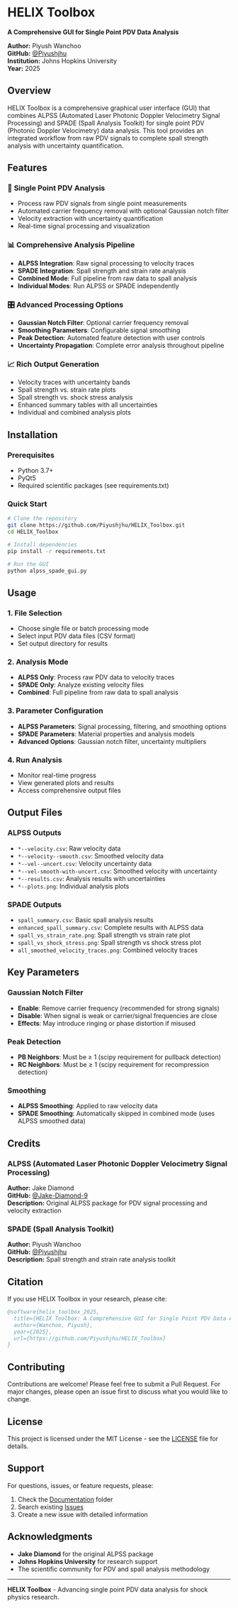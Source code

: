 # HELIX Toolbox

**A Comprehensive GUI for Single Point PDV Data Analysis**

**Author:** Piyush Wanchoo  
**GitHub:** [@Piyushjhu](https://github.com/Piyushjhu)  
**Institution:** Johns Hopkins University  
**Year:** 2025  

## Overview

HELIX Toolbox is a comprehensive graphical user interface (GUI) that combines ALPSS (Automated Laser Photonic Doppler Velocimetry Signal Processing) and SPADE (Spall Analysis Toolkit) for single point PDV (Photonic Doppler Velocimetry) data analysis. This tool provides an integrated workflow from raw PDV signals to complete spall strength analysis with uncertainty quantification.

## Features

### 🔬 **Single Point PDV Analysis**
- Process raw PDV signals from single point measurements
- Automated carrier frequency removal with optional Gaussian notch filter
- Velocity extraction with uncertainty quantification
- Real-time signal processing and visualization

### 📊 **Comprehensive Analysis Pipeline**
- **ALPSS Integration**: Raw signal processing to velocity traces
- **SPADE Integration**: Spall strength and strain rate analysis
- **Combined Mode**: Full pipeline from raw data to spall analysis
- **Individual Modes**: Run ALPSS or SPADE independently

### 🎛️ **Advanced Processing Options**
- **Gaussian Notch Filter**: Optional carrier frequency removal
- **Smoothing Parameters**: Configurable signal smoothing
- **Peak Detection**: Automated feature detection with user controls
- **Uncertainty Propagation**: Complete error analysis throughout pipeline

### 📈 **Rich Output Generation**
- Velocity traces with uncertainty bands
- Spall strength vs. strain rate plots
- Spall strength vs. shock stress analysis
- Enhanced summary tables with all uncertainties
- Individual and combined analysis plots

## Installation

### Prerequisites
- Python 3.7+
- PyQt5
- Required scientific packages (see requirements.txt)

### Quick Start
```bash
# Clone the repository
git clone https://github.com/Piyushjhu/HELIX_Toolbox.git
cd HELIX_Toolbox

# Install dependencies
pip install -r requirements.txt

# Run the GUI
python alpss_spade_gui.py
```

## Usage

### 1. **File Selection**
- Choose single file or batch processing mode
- Select input PDV data files (CSV format)
- Set output directory for results

### 2. **Analysis Mode**
- **ALPSS Only**: Process raw PDV data to velocity traces
- **SPADE Only**: Analyze existing velocity files
- **Combined**: Full pipeline from raw data to spall analysis

### 3. **Parameter Configuration**
- **ALPSS Parameters**: Signal processing, filtering, and smoothing options
- **SPADE Parameters**: Material properties and analysis models
- **Advanced Options**: Gaussian notch filter, uncertainty multipliers

### 4. **Run Analysis**
- Monitor real-time progress
- View generated plots and results
- Access comprehensive output files

## Output Files

### ALPSS Outputs
- `*--velocity.csv`: Raw velocity data
- `*--velocity--smooth.csv`: Smoothed velocity data
- `*--vel--uncert.csv`: Velocity uncertainty data
- `*--vel-smooth-with-uncert.csv`: Smoothed velocity with uncertainty
- `*--results.csv`: Analysis results with uncertainties
- `*--plots.png`: Individual analysis plots

### SPADE Outputs
- `spall_summary.csv`: Basic spall analysis results
- `enhanced_spall_summary.csv`: Complete results with ALPSS data
- `spall_vs_strain_rate.png`: Spall strength vs strain rate plot
- `spall_vs_shock_stress.png`: Spall strength vs shock stress plot
- `all_smoothed_velocity_traces.png`: Combined velocity traces

## Key Parameters

### Gaussian Notch Filter
- **Enable**: Remove carrier frequency (recommended for strong signals)
- **Disable**: When signal is weak or carrier/signal frequencies are close
- **Effects**: May introduce ringing or phase distortion if misused

### Peak Detection
- **PB Neighbors**: Must be ≥ 1 (scipy requirement for pullback detection)
- **RC Neighbors**: Must be ≥ 1 (scipy requirement for recompression detection)

### Smoothing
- **ALPSS Smoothing**: Applied to raw velocity data
- **SPADE Smoothing**: Automatically skipped in combined mode (uses ALPSS smoothed data)

## Credits

### ALPSS (Automated Laser Photonic Doppler Velocimetry Signal Processing)
**Author:** Jake Diamond  
**GitHub:** [@Jake-Diamond-9](https://github.com/Jake-Diamond-9)  
**Description:** Original ALPSS package for PDV signal processing and velocity extraction

### SPADE (Spall Analysis Toolkit)
**Author:** Piyush Wanchoo  
**GitHub:** [@Piyushjhu](https://github.com/Piyushjhu)  
**Description:** Spall strength and strain rate analysis toolkit

## Citation

If you use HELIX Toolbox in your research, please cite:

```bibtex
@software{helix_toolbox_2025,
  title={HELIX Toolbox: A Comprehensive GUI for Single Point PDV Data Analysis},
  author={Wanchoo, Piyush},
  year={2025},
  url={https://github.com/Piyushjhu/HELIX_Toolbox}
}
```

## Contributing

Contributions are welcome! Please feel free to submit a Pull Request. For major changes, please open an issue first to discuss what you would like to change.

## License

This project is licensed under the MIT License - see the [LICENSE](LICENSE) file for details.

## Support

For questions, issues, or feature requests, please:
1. Check the [Documentation](docs/) folder
2. Search existing [Issues](https://github.com/Piyushjhu/HELIX_Toolbox/issues)
3. Create a new issue with detailed information

## Acknowledgments

- **Jake Diamond** for the original ALPSS package
- **Johns Hopkins University** for research support
- The scientific community for PDV and spall analysis methodology

---

**HELIX Toolbox** - Advancing single point PDV data analysis for shock physics research. 